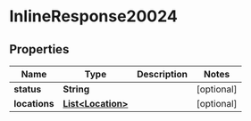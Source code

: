 
# InlineResponse20024

## Properties
Name | Type | Description | Notes
------------ | ------------- | ------------- | -------------
**status** | **String** |  |  [optional]
**locations** | [**List&lt;Location&gt;**](Location.md) |  |  [optional]



